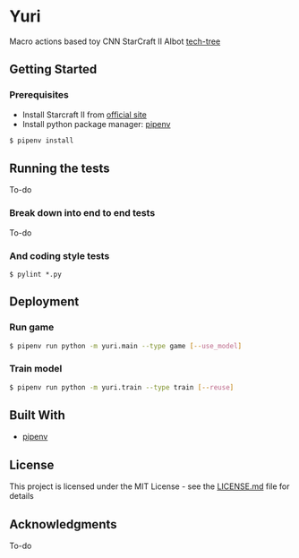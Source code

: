 # Yuri

Macro actions based toy CNN StarCraft II AIbot [tech-tree](http://us.battle.net/sc2/en/game/race/terran/techtree/)

## Getting Started

### Prerequisites

* Install Starcraft II from [official site](https://starcraft2.com/en-us/legacy-of-the-void/)
* Install python package manager: [pipenv](https://github.com/pypa/pipenv)

```sh
$ pipenv install
```

## Running the tests

To-do

### Break down into end to end tests

To-do

### And coding style tests

```
$ pylint *.py
```

## Deployment

### Run game

```sh
$ pipenv run python -m yuri.main --type game [--use_model]
```

### Train model

```sh
$ pipenv run python -m yuri.train --type train [--reuse]
```

## Built With

* [pipenv](https://github.com/pypa/pipenv)

## License

This project is licensed under the MIT License - see the [LICENSE.md](LICENSE) file for details

## Acknowledgments

To-do